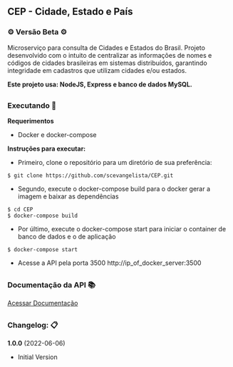 ## CEP - Cidade, Estado e País
### :gear: Versão Beta :gear:

Microserviço para consulta de Cidades e Estados do Brasil. 
Projeto desenvolvido com o intuito de centralizar as informações de nomes e códigos de cidades brasileiras em sistemas distribuídos, garantindo integridade em cadastros que utilizam cidades e/ou estados.

**Este projeto usa: NodeJS, Express e banco de dados MySQL.**


##
### Executando :electric_plug:  

**Requerimentos**
- Docker e docker-compose

**Instruções para executar:**
- Primeiro, clone o repositório para um diretório de sua preferência:
```
$ git clone https://github.com/scevangelista/CEP.git
```

- Segundo, execute o docker-compose build para o docker gerar a imagem e baixar as dependências
```
$ cd CEP
$ docker-compose build
```

- Por último, execute o docker-compose start para iniciar o container de banco de dados e o de aplicação
```
$ docker-compose start
```

- Acesse a API pela porta 3500
http://ip_of_docker_server:3500

##
### Documentação da API :books:

[Acessar Documentação](https://github.com/scevangelista/CEP/tree/main/docs)

##
### Changelog: :clipboard:

**1.0.0** (2022-06-06)
- Initial Version